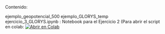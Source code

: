 Contenido:

ejemplo_geopotencial_500
ejemplo_GLORYS_temp
ejercicio_3_GLORYS.ipynb : Notebook para el Ejercicio 2 (Para abrir el script en colab: [![Abrir en Colab](https://colab.research.google.com/assets/colab-badge.svg)](https://colab.research.google.com/github/fbecker23/TP-Oceano---Circulacion-General/blob/main/ejercicios/ejercicio-3/ejercicio_3_GLORYS.ipynb)
